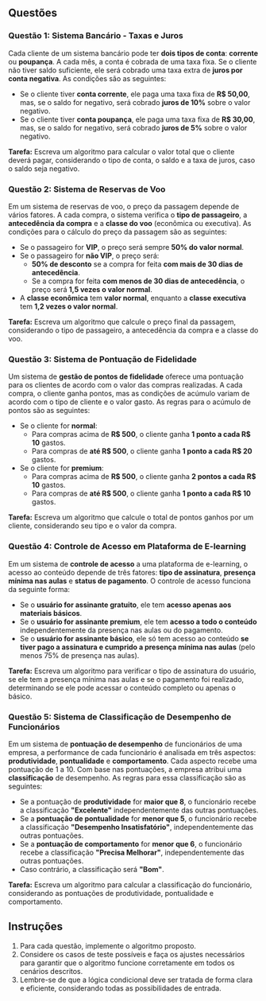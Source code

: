 
## Questões

### Questão 1: Sistema Bancário - Taxas e Juros
Cada cliente de um sistema bancário pode ter **dois tipos de conta**: **corrente** ou **poupança**. A cada mês, a conta é cobrada de uma taxa fixa. Se o cliente não tiver saldo suficiente, ele será cobrado uma taxa extra de **juros por conta negativa**. As condições são as seguintes:

- Se o cliente tiver **conta corrente**, ele paga uma taxa fixa de **R$ 50,00**, mas, se o saldo for negativo, será cobrado **juros de 10%** sobre o valor negativo.
- Se o cliente tiver **conta poupança**, ele paga uma taxa fixa de **R$ 30,00**, mas, se o saldo for negativo, será cobrado **juros de 5%** sobre o valor negativo.

**Tarefa:** Escreva um algoritmo para calcular o valor total que o cliente deverá pagar, considerando o tipo de conta, o saldo e a taxa de juros, caso o saldo seja negativo.


### Questão 2: Sistema de Reservas de Voo
Em um sistema de reservas de voo, o preço da passagem depende de vários fatores. A cada compra, o sistema verifica o **tipo de passageiro**, a **antecedência da compra** e a **classe do voo** (econômica ou executiva). As condições para o cálculo do preço da passagem são as seguintes:

- Se o passageiro for **VIP**, o preço será sempre **50% do valor normal**.
- Se o passageiro for **não VIP**, o preço será:
  - **50% de desconto** se a compra for feita **com mais de 30 dias de antecedência**.
  - Se a compra for feita **com menos de 30 dias de antecedência**, o preço será **1,5 vezes o valor normal**.
- A **classe econômica** tem **valor normal**, enquanto a **classe executiva** tem **1,2 vezes o valor normal**.

**Tarefa:** Escreva um algoritmo que calcule o preço final da passagem, considerando o tipo de passageiro, a antecedência da compra e a classe do voo.


### Questão 3: Sistema de Pontuação de Fidelidade
Um sistema de **gestão de pontos de fidelidade** oferece uma pontuação para os clientes de acordo com o valor das compras realizadas. A cada compra, o cliente ganha pontos, mas as condições de acúmulo variam de acordo com o tipo de cliente e o valor gasto. As regras para o acúmulo de pontos são as seguintes:

- Se o cliente for **normal**:
  - Para compras acima de **R$ 500**, o cliente ganha **1 ponto a cada R$ 10** gastos.
  - Para compras de **até R$ 500**, o cliente ganha **1 ponto a cada R$ 20** gastos.
- Se o cliente for **premium**:
  - Para compras acima de **R$ 500**, o cliente ganha **2 pontos a cada R$ 10** gastos.
  - Para compras de **até R$ 500**, o cliente ganha **1 ponto a cada R$ 10** gastos.

**Tarefa:** Escreva um algoritmo que calcule o total de pontos ganhos por um cliente, considerando seu tipo e o valor da compra.


### Questão 4: Controle de Acesso em Plataforma de E-learning
Em um sistema de **controle de acesso** a uma plataforma de e-learning, o acesso ao conteúdo depende de três fatores: **tipo de assinatura**, **presença mínima nas aulas** e **status de pagamento**. O controle de acesso funciona da seguinte forma:

- Se o **usuário for assinante gratuito**, ele tem **acesso apenas aos materiais básicos**.
- Se o **usuário for assinante premium**, ele tem **acesso a todo o conteúdo** independentemente da presença nas aulas ou do pagamento.
- Se o **usuário for assinante básico**, ele só tem acesso ao conteúdo **se tiver pago a assinatura e cumprido a presença mínima nas aulas** (pelo menos 75% de presença nas aulas).

**Tarefa:** Escreva um algoritmo para verificar o tipo de assinatura do usuário, se ele tem a presença mínima nas aulas e se o pagamento foi realizado, determinando se ele pode acessar o conteúdo completo ou apenas o básico.


### Questão 5: Sistema de Classificação de Desempenho de Funcionários
Em um sistema de **pontuação de desempenho** de funcionários de uma empresa, a performance de cada funcionário é analisada em três aspectos: **produtividade**, **pontualidade** e **comportamento**. Cada aspecto recebe uma pontuação de 1 a 10. Com base nas pontuações, a empresa atribui uma **classificação** de desempenho. As regras para essa classificação são as seguintes:

- Se a pontuação de **produtividade** for **maior que 8**, o funcionário recebe a classificação **"Excelente"** independentemente das outras pontuações.
- Se a **pontuação de pontualidade** for **menor que 5**, o funcionário recebe a classificação **"Desempenho Insatisfatório"**, independentemente das outras pontuações.
- Se a **pontuação de comportamento** for **menor que 6**, o funcionário recebe a classificação **"Precisa Melhorar"**, independentemente das outras pontuações.
- Caso contrário, a classificação será **"Bom"**.

**Tarefa:** Escreva um algoritmo para calcular a classificação do funcionário, considerando as pontuações de produtividade, pontualidade e comportamento.


## Instruções

1. Para cada questão, implemente o algoritmo proposto.
2. Considere os casos de teste possíveis e faça os ajustes necessários para garantir que o algoritmo funcione corretamente em todos os cenários descritos.
3. Lembre-se de que a lógica condicional deve ser tratada de forma clara e eficiente, considerando todas as possibilidades de entrada.
